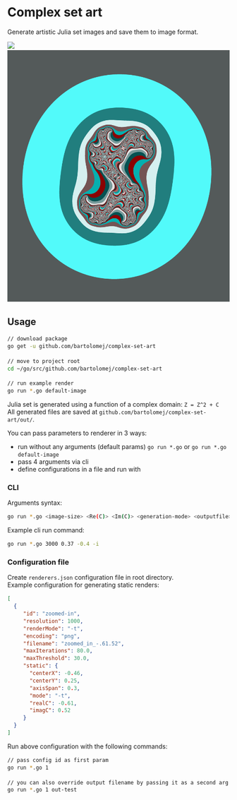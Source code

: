 # Complex set art

Generate artistic Julia set images and save them to image format.

![](https://i.ibb.co/cbwxH60/out1.png)
![](docs/examples/-0.43-0.2t.png)

## Usage

```bash
// download package
go get -u github.com/bartolomej/complex-set-art

// move to project root
cd ~/go/src/github.com/bartolomej/complex-set-art

// run example render
go run *.go default-image
```

Julia set is generated using a function of a complex domain: `Z = Z^2 + C` <br>
All generated files are saved at `github.com/bartolomej/complex-set-art/out/`.

You can pass parameters to renderer in 3 ways:
- run without any arguments (default params) `go run *.go` or `go run *.go default-image`
- pass 4 arguments via cli
- define configurations in a file and run with


### CLI

Arguments syntax:
```bash
go run *.go <image-size> <Re(C)> <Im(C)> <generation-mode> <outputfile>
```

Example cli run command:
```bash
go run *.go 3000 0.37 -0.4 -i
```

### Configuration file
Create `renderers.json`  configuration file in root directory.<br>
Example configuration for generating static renders:
```json
[
  {
     "id": "zoomed-in",
     "resolution": 1000,
     "renderMode": "-t",
     "encoding": "png",
     "filename": "zoomed_in_-.61.52",
     "maxIterations": 80.0,
     "maxThreshold": 30.0,
     "static": {
       "centerX": -0.46,
       "centerY": 0.25,
       "axisSpan": 0.3,
       "mode": "-t",
       "realC": -0.61,
       "imagC": 0.52
     }
  }
]
```

Run above configuration with the following commands:
```bash
// pass config id as first param
go run *.go 1

// you can also override output filename by passing it as a second arg
go run *.go 1 out-test
```